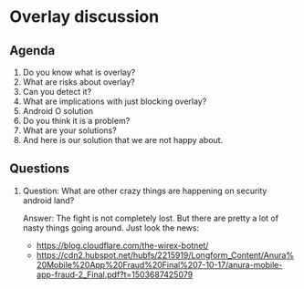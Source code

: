 # Overlay discussion

## Agenda
1. Do you know what is overlay?
2. What are risks about overlay?
3. Can you detect it?
4. What are implications with just blocking overlay?
5. Android O solution
6. Do you think it is a problem?
7. What are your solutions?
8. And here is our solution that we are not happy about.

## Questions
1. Question: What are other crazy things are happening on security android land?
   
   Answer: The fight is not completely lost. But there are pretty a lot of nasty things 
   going around. Just look the news:
   * https://blog.cloudflare.com/the-wirex-botnet/
   * https://cdn2.hubspot.net/hubfs/2215919/Longform_Content/Anura%20Mobile%20App%20Fraud%20Final%207-10-17/anura-mobile-app-fraud-2_Final.pdf?t=1503687425079  


